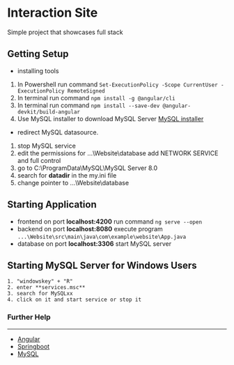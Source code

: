 # Interaction Site

Simple project that showcases full stack

## Getting Setup 

- installing tools

 1. In Powershell run command `Set-ExecutionPolicy -Scope CurrentUser -ExecutionPolicy RemoteSigned`  
 3. In terminal run command  `npm install -g @angular/cli` 
 4. In terminal run command `npm install --save-dev @angular-devkit/build-angular` 
 5. Use MySQL installer to download MySQL Server [MySQL installer](https://dev.mysql.com/downloads/) 

- redirect MySQL datasource.

 1. stop MySQL service
 2. edit the permissions for ...\Website\database add NETWORK SERVICE and full control
 3. go to C:\ProgramData\MySQL\MySQL Server 8.0
 4. search for **datadir** in the my.ini file
 5. change pointer to ...\Website\database


## Starting Application
- frontend on port **localhost:4200**  run command `ng serve --open`
- backend on port **localhost:8080**   execute program `...\Website\src\main\java\com\example\website\App.java`
- database on port **localhost:3306**  start MySQL server 


## Starting MySQL Server for Windows Users
    1. "windowskey" + "R" 
    2. enter **services.msc**
    3. search for MySQLxx
    4. click on it and start service or stop it
    

### Further Help
---
- [Angular](https://angular.io/)
- [Springboot](https://start.spring.io/)
- [MySQL](https://dev.mysql.com/downloads/)
 
 
 
